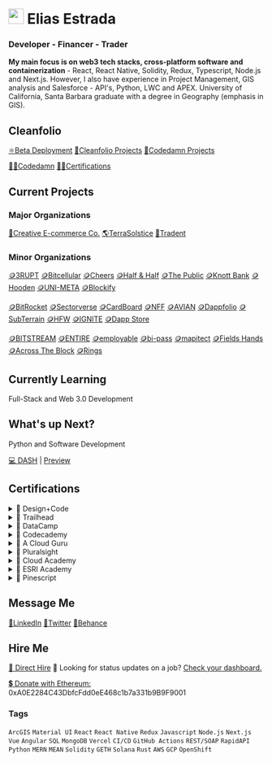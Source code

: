 # <img src="https://user-images.githubusercontent.com/61543012/202894820-0fadc8ce-22d9-4525-9162-26c1d21df479.png" height="30" width="30" align-items="center" justify-content="center" /> Elias Estrada
### Developer - Financer - Trader
**My main focus is on web3 tech stacks, cross-platform software and containerization** - React, React Native, Solidity, Redux, Typescript, Node.js and Next.js. However, I also have experience in Project Management, GIS analysis and Salesforce - API's, Python, LWC and APEX. University of California, Santa Barbara graduate with a degree in Geography (emphasis in GIS).

## Cleanfolio
[⚛️Beta Deployment](https://cleanfolio.framer.website)
[📂Cleanfolio Projects](https://github.com/users/elicharlese/projects/10)
[📂Codedamn Projects](https://github.com/users/elicharlese/projects/11)

[👨‍💻Codedamn](https://codedamn.com/user/eliasestradac)
[👨‍💻Certifications](https://www.credly.com/users/elias-estrada/badges)

## Current Projects
### Major Organizations
[🛒Creative E-commerce Co.](https://github.com/Creative-Ecommerce-Co)
[🌎TerraSolstice](https://github.com/TerraSolstice)
[🔐Tradent](https://github.com/Tradent)

### Minor Organizations
[🪙3RUPT](https://cleanfolio.framer.website/3rupt)
[🪙Bitcellular](https://cleanfolio.framer.website/bitcellular)
[🪙Cheers](https://cleanfolio.framer.website/cheers)
[🪙Half & Half](https://cleanfolio.framer.website/half-half)
[🪙The Public](https://cleanfolio.framer.website/the-public)
[🪙Knott Bank](https://cleanfolio.framer.website/knott-bank)
[🪙Hooden](https://cleanfolio.framer.website/hooden)
[🪙UNI-META](https://cleanfolio.framer.website/uni-meta)
[🪙Blockify](https://cleanfolio.framer.website/blockify)

[🪙BitRocket](https://cleanfolio.framer.website/bitrocket)
[🪙Sectorverse](https://cleanfolio.framer.website/sectorverse)
[🪙CardBoard](https://cleanfolio.framer.website/cardboard)
[🪙NFF](https://cleanfolio.framer.website/nff)
[🪙AVIAN](https://cleanfolio.framer.website/avian)
[🪙Dappfolio](https://cleanfolio.framer.website/dappfolio)
[🪙SubTerrain](https://cleanfolio.framer.website/subterrain)
[🪙HFW](https://cleanfolio.framer.website/hfw)
[🪙IGNITE](https://cleanfolio.framer.website/ignite)
[🪙Dapp Store](https://cleanfolio.framer.website/dapp-store)

[🪙BITSTREAM](https://cleanfolio.framer.website/bitstream)
[🪙ENTIRE](https://cleanfolio.framer.website/entire)
[🪙employable](https://cleanfolio.framer.website/employable)
[🪙bi-pass](https://cleanfolio.framer.website/bipass)
[🪙mapitect](https://cleanfolio.framer.website/mapitect)
[🪙Fields Hands](https://cleanfolio.framer.website/field-hands)
[🪙Across The Block](https://cleanfolio.framer.website/across-the-block)
[🪙Rings](https://cleanfolio.framer.website/rings)

## Currently Learning
Full-Stack and Web 3.0 Development

## What's up Next?
Python and Software Development

[💻 DASH](https://github.com/elicharlese/DASH) | [Preview](https://dash.framer.website/dash)

## Certifications
<details><summary>📃 Design+Code</summary>
  <p>[ ] <a href="https://www.linkedin.com/in/elicharlese/details/certifications/">Framer</a></p>
  <p>[ ] <a href="https://www.linkedin.com/in/elicharlese/details/certifications/">Figma</a></p>
  <p>[ ] <a href="https://www.linkedin.com/in/elicharlese/details/certifications/">Swift</a></p>
</details>
<details><summary>📃 Trailhead</summary>
  <p>[ ] <a href="https://www.linkedin.com/in/elicharlese/details/certifications/">Salesforce Developer</a></p>
  <p>[ ] <a href="https://www.linkedin.com/in/elicharlese/details/certifications/">Salesforce Admin</a></p>
  <p>[ ] <a href="https://www.linkedin.com/in/elicharlese/details/certifications/">Salesforce Architect</a></p>
</details>
<details><summary>📃 DataCamp</summary>
  <p>[ ] <a href="https://www.linkedin.com/in/elicharlese/details/certifications/">SQL</a></p>
  <p>[ ] <a href="https://www.linkedin.com/in/elicharlese/details/certifications/">R</a></p>
  <p>[ ] <a href="https://www.linkedin.com/in/elicharlese/details/certifications/">Spreadsheets</a></p>
  <p>[ ] <a href="https://www.linkedin.com/in/elicharlese/details/certifications/">Tableau</a></p>
  <p>[ ] <a href="https://www.linkedin.com/in/elicharlese/details/certifications/">Theory</a></p>
</details>
<details><summary>📃 Codecademy</summary>
  <p>[ ] <a href="https://www.linkedin.com/in/elicharlese/details/certifications/">Data Scientist: Machine Learning Specialist</a></p>
  <p>[ ] <a href="https://www.linkedin.com/in/elicharlese/details/certifications/">Data Scientist: Analytics Specialist</a></p>
  <p>[ ] <a href="https://www.linkedin.com/in/elicharlese/details/certifications/">Data Scientist: Inference Specialist</a></p>
  <p>[ ] <a href="https://www.linkedin.com/in/elicharlese/details/certifications/">Data Scientist: Natural Language Processing Specialist</a></p>
</details>
<details><summary>📃 A Cloud Guru</summary>
  <p>[ ] <a href="https://www.linkedin.com/in/elicharlese/details/certifications/">AWS</a></p>
  <p>[ ] <a href="https://www.linkedin.com/in/elicharlese/details/certifications/">Azure</a></p>
  <p>[ ] <a href="https://www.linkedin.com/in/elicharlese/details/certifications/">Google Cloud</a></p>
  <p>[ ] <a href="https://www.linkedin.com/in/elicharlese/details/certifications/">Linux</a></p>
  <p>[ ] <a href="https://www.linkedin.com/in/elicharlese/details/certifications/">Containers</a></p>
</details>
<details><summary>📃 Pluralsight</summary>
  <p>[ ] <a href="https://www.linkedin.com/in/elicharlese/details/certifications/">Software Development</a></p>
  <p>[ ] <a href="https://www.linkedin.com/in/elicharlese/details/certifications/">Project Management</a></p>
  <p>[ ] <a href="https://www.linkedin.com/in/elicharlese/details/certifications/">Cloud</a></p>
  <p>[ ] <a href="https://www.linkedin.com/in/elicharlese/details/certifications/">Data</a></p>
  <p>[ ] <a href="https://www.linkedin.com/in/elicharlese/details/certifications/">IT Ops</a></p>
  <p>[ ] <a href="https://www.linkedin.com/in/elicharlese/details/certifications/">Security</a></p>
</details>
<details><summary>📃 Cloud Academy</summary>
  <p>[ ] <a href="https://www.linkedin.com/in/elicharlese/details/certifications/">Business Management</a></p>
  <p>[ ] <a href="https://www.linkedin.com/in/elicharlese/details/certifications/">Cybersecurity</a></p>
  <p>[ ] <a href="https://www.linkedin.com/in/elicharlese/details/certifications/">Big Data</a></p>
  <p>[ ] <a href="https://www.linkedin.com/in/elicharlese/details/certifications/">Cloud Computing</a></p>
  <p>[ ] <a href="https://www.linkedin.com/in/elicharlese/details/certifications/">Machine Learning</a></p>
  <p>[ ] <a href="https://www.linkedin.com/in/elicharlese/details/certifications/">Cloud Migration</a></p>
  <p>[ ] <a href="https://www.linkedin.com/in/elicharlese/details/certifications/">Dev Ops</a></p>
  <p>[ ] <a href="https://www.linkedin.com/in/elicharlese/details/certifications/">Serverless</a></p>
</details>
<details><summary>📃 ESRI Academy</summary>
  <p>[ ] <a href="https://www.linkedin.com/in/elicharlese/details/certifications/">ArcGIS Pro Fundamentals</a></p>
  <p>[ ] <a href="https://www.linkedin.com/in/elicharlese/details/certifications/">GIS Fundamentals</a></p>
  <p>[ ] <a href="https://www.linkedin.com/in/elicharlese/details/certifications/">ArcGIS Technology for Spatial Data Science</a></p>
  <p>[ ] <a href="https://www.linkedin.com/in/elicharlese/details/certifications/">ArcGIS Online Fundamentals</a></p>
</details>
<details><summary>📃 Pinescript</summary>
  <p>[ ] <a href="https://www.linkedin.com/in/elicharlese/details/certifications/">Pine Script Mastery Course</a></p>
  <p>[ ] <a href="https://www.linkedin.com/in/elicharlese/details/certifications/">thinkScript Basic & Advanced</a></p>
</details>

## Message Me 
[🔗LinkedIn](linkedin.com/in/eliasestrada/)
[🔗Twitter](https://twitter.com/chaincec)
[🔗Behance](https://www.behance.net/eliasestrada3)

## Hire Me 
[👋 Direct Hire](https://www.upwork.com/workwith/coachcec) 🧐 Looking for status updates on a job? [Check your dashboard.](https://cleanfolio.framer.website/dashboard)

[💲 Donate with Ethereum:](https://etherscan.io/address/0xa0e2284c43dbfcfdd0ee468c1b7a331b9b9f9001) 0xA0E2284C43DbfcFdd0eE468c1b7a331b9B9F9001

### Tags
`ArcGIS` `Material UI` `React` `React Native` `Redux` `Javascript` `Node.js` `Next.js` `Vue` `Angular` `SQL` `MongoDB` `Vercel` `CI/CD` `GitHub Actions` `REST/SOAP` `RapidAPI` `Python` `MERN` `MEAN` `Solidity` `GETH` `Solana` `Rust` `AWS` `GCP` `OpenShift`
